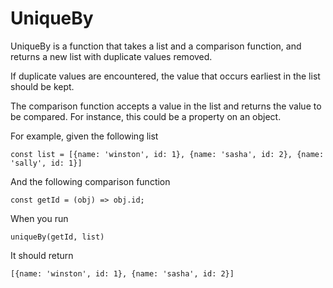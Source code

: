 # UniqueBy

UniqueBy is a function that takes a list and a comparison function, and returns a new list with duplicate values removed.

If duplicate values are encountered, the value that occurs earliest in the list should be kept.

The comparison function accepts a value in the list and returns the value to be compared. For instance, this could be a property on an object.

For example, given the following list

```
const list = [{name: 'winston', id: 1}, {name: 'sasha', id: 2}, {name: 'sally', id: 1}]
```

And the following comparison function

```
const getId = (obj) => obj.id;
```

When you run
```
uniqueBy(getId, list)
```

It should return 

```
[{name: 'winston', id: 1}, {name: 'sasha', id: 2}]

```
